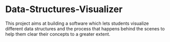 # Data-Structures-Visualizer
This project aims at building a software which lets students visualize different data structures and the process that happens behind the scenes to help them clear their concepts to a greater extent.

